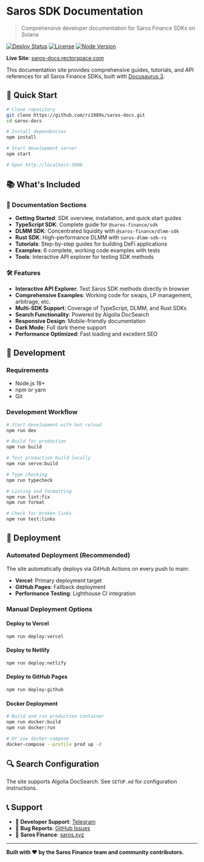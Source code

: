 # Saros SDK Documentation

> Comprehensive developer documentation for Saros Finance SDKs on Solana

[![Deploy Status](https://img.shields.io/badge/deploy-automated-brightgreen)](https://github.com/saros-xyz/saros-sdk-docs/actions)
[![License](https://img.shields.io/badge/license-MIT-blue.svg)](LICENSE)
[![Node Version](https://img.shields.io/badge/node-%3E%3D16-brightgreen)](https://nodejs.org/)

**Live Site**: [saros-docs.rectorspace.com](https://saros-docs.rectorspace.com)

This documentation site provides comprehensive guides, tutorials, and API references for all Saros Finance SDKs, built with [Docusaurus 3](https://docusaurus.io/).

## 🚀 Quick Start

```bash
# Clone repository
git clone https://github.com/rz1989s/saros-docs.git
cd saros-docs

# Install dependencies
npm install

# Start development server
npm start

# Open http://localhost:3000
```

## 📚 What's Included

### 📖 Documentation Sections

- **Getting Started**: SDK overview, installation, and quick start guides
- **TypeScript SDK**: Complete guide for `@saros-finance/sdk`
- **DLMM SDK**: Concentrated liquidity with `@saros-finance/dlmm-sdk`  
- **Rust SDK**: High-performance DLMM with `saros-dlmm-sdk-rs`
- **Tutorials**: Step-by-step guides for building DeFi applications
- **Examples**: 6 complete, working code examples with tests
- **Tools**: Interactive API explorer for testing SDK methods

### 🛠️ Features

- **Interactive API Explorer**: Test Saros SDK methods directly in browser
- **Comprehensive Examples**: Working code for swaps, LP management, arbitrage, etc.
- **Multi-SDK Support**: Coverage of TypeScript, DLMM, and Rust SDKs
- **Search Functionality**: Powered by Algolia DocSearch
- **Responsive Design**: Mobile-friendly documentation
- **Dark Mode**: Full dark theme support
- **Performance Optimized**: Fast loading and excellent SEO

## 🔧 Development

### Requirements

- Node.js 18+ 
- npm or yarn
- Git

### Development Workflow

```bash
# Start development with hot reload
npm run dev

# Build for production
npm run build

# Test production build locally
npm run serve:build

# Type checking
npm run typecheck

# Linting and formatting
npm run lint:fix
npm run format

# Check for broken links
npm run test:links
```

## 🚀 Deployment

### Automated Deployment (Recommended)

The site automatically deploys via GitHub Actions on every push to main:

- **Vercel**: Primary deployment target
- **GitHub Pages**: Fallback deployment
- **Performance Testing**: Lighthouse CI integration

### Manual Deployment Options

#### Deploy to Vercel
```bash
npm run deploy:vercel
```

#### Deploy to Netlify  
```bash
npm run deploy:netlify
```

#### Deploy to GitHub Pages
```bash
npm run deploy:github
```

#### Docker Deployment
```bash
# Build and run production container
npm run docker:build
npm run docker:run

# Or use docker-compose
docker-compose --profile prod up -d
```

## 🔍 Search Configuration

The site supports Algolia DocSearch. See `SETUP.md` for configuration instructions.

## 📞 Support

- 💬 **Developer Support**: [Telegram](https://t.me/+DLLPYFzvTzJmNTJh)
- 🐛 **Bug Reports**: [GitHub Issues](https://github.com/saros-xyz/saros-sdk-docs/issues)
- 🔗 **Saros Finance**: [saros.xyz](https://saros.xyz)

---

**Built with ❤️ by the Saros Finance team and community contributors.**
